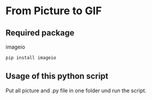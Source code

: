 # From Picture to GIF



## Required package

imageio

```python
pip install imageio
```

## Usage of this python script

Put all picture and .py file in one folder und run the script. 

